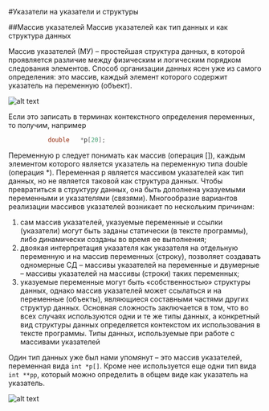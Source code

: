 #Указатели на указатели и структуры

##Массив указателей
Массив указателей как тип данных и как структура данных

Массив указателей (МУ) – простейшая структура данных, в которой проявляется различие между физическим и логическим порядком следования элементов. Способ организации данных ясен уже из самого определения: это массив, каждый элемент которого содержит указатель на переменную (объект).

![alt text](http://ermak.cs.nstu.ru/cprog/html/Images/062-01.jpg "Различие между массивом указателей – типом и структурой данных")


Если это записать в терминах контекстного определения переменных, то получим, например
 
 ```c
            double   *p[20];
 ```
 
Переменную p следует понимать как массив (операция []), каждым элементом которого является указатель на переменную типа double (операция *). Переменная p является массивом указателей как тип данных, но не является таковой как структура данных. Чтобы превратиться в структуру данных, она быть дополнена указуемыми переменными и указателями (связями).
Многообразие вариантов реализации массивов указателей возникает по нескольким причинам:
  1. cам массив указателей, указуемые переменные и ссылки (указатели) могут быть заданы статически (в тексте программы), либо динамически созданы во время ее выполнения;
  2. двоякая интерпретация указателя как указателя на отдельную переменную и на массив переменных (строку), позволяет создавать одномерные СД – массивы указателей на переменные и двумерные – массивы указателей на массивы (строки) таких переменных;
  3. указуемые переменные могут быть «собственностью» структуры данных, однако массив указателей может ссылаться и на переменные (объекты), являющиеся составными частями других структур данных.
Основная сложность заключается в том, что во всех случаях используются одни и те же типы данных, а конкретный вид структуры данных определяется контекстом их использования в тексте программы.
Типы данных, используемые при работе с массивами указателей

Один тип данных уже был нами упомянут – это массив указателей, переменная вида `int *p[]`. 
Кроме нее используется еще одни тип вида `int **pp`, который можно определить в общем виде как указатель на указатель.

![alt text](http://ermak.cs.nstu.ru/cprog/html/Images/062-03.gif "")




